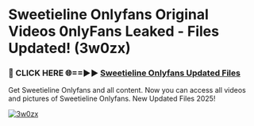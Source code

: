 # Sweetieline Onlyfans Original Videos 0nlyFans Leaked - Files Updated! (3w0zx)

<h3>🔴 CLICK HERE 🌐==►► <a href="https://tinyurl.com/ehrbuxhb" rel="nofollow">Sweetieline Onlyfans Updated Files</a></h3>

Get Sweetieline Onlyfans and all content. Now you can access all videos and pictures of Sweetieline Onlyfans. New Updated Files 2025!

[![3w0zx](https://i.imgur.com/lVYEuWS.gif)](https://tinyurl.com/ehrbuxhb)

